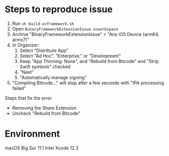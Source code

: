 # Steps to reproduce issue

1. Run `sh build-xcframework.sh`
2. Open `BinaryFrameworkExtensionIssue.xcworkspace`
3. Archive "BinaryFrameworkExtensionIssue" > "Any iOS Device (arm64, armv7)"
4. In Organizer:
    1. Select "Distribute App"
    2. Select "Ad Hoc", "Enterprise," or "Development"
    3. Keep "App Thinning: None", and "Rebuild from Bitcode" and "Strip Swift symbols" checked
    4. "Next"
    5. "Automatically manage signing"
5. "Compiling Bitcode..." will stop after a few seconds with "IPA processing failed"

Steps that fix the error

* Removing the Share Extension
* Uncheck "Rebuild from Bitcode"

# Environment

macOS Big Sur 11.1 Intel
Xcode 12.3
